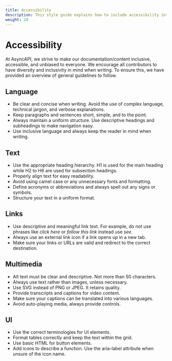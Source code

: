 ```yaml
---
title: Accessibility
description: This style guide explains how to include accessibility into the documentation.
weight: 20
---
```


# Accessibility

At AsyncAPI, we strive to make our documentation/content inclusive, accessible, and unbiased to everyone. We encourage all contributors to have diversity and inclusivity in mind when writing. To ensure this, we have provided an overview of general guidelines to follow.

## Language
- Be clear and concise when writing. Avoid the use of complex language, technical jargon, and verbose explanations.
- Keep paragraphs and sentences short, simple, and to the point.
- Always maintain a uniform structure. Use descriptive headings and subheadings to make navigation easy.
- Use inclusive language and always keep the reader in mind when writing. 


## Text
- Use the appropriate heading hierarchy. H1 is used for the main heading while H2 to H6 are used for subsection headings. 
- Properly align text for easy readability.
- Avoid using camel case or any unnecessary fonts and formatting.
- Define acronyms or abbreviations and always spell out any signs or symbols.
- Structure your text in a uniform format. 

## Links
- Use descriptive and meaningful link text. For example, do not use phrases like *click here* or *follow this link* instead use *see*.
- Always use an external link icon if a link opens up in a new tab.
- Make sure your links or URLs are valid and redirect to the correct destination.

## Multimedia
- Alt text must be clear and descriptive. Not more than 50 characters.
- Always use text rather than images, unless necessary.
- Use SVG instead of PNG or JPEG. It retains quality.
- Provide transcripts and captions for video content.
- Make sure your captions can be translated into various languages.
- Avoid auto-playing media, always provide controls.

## UI 
- Use the correct terminologies for UI elements.
- Format tables correctly and keep the text within the grid.
-  Use basic HTML for button elements.
-  Add icons to describe a function. Use the aria-label attribute when unsure of the icon name.
